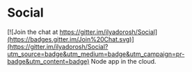 # Social

[![Join the chat at https://gitter.im/ilyadorosh/Social](https://badges.gitter.im/Join%20Chat.svg)](https://gitter.im/ilyadorosh/Social?utm_source=badge&utm_medium=badge&utm_campaign=pr-badge&utm_content=badge)
Node app in the cloud.